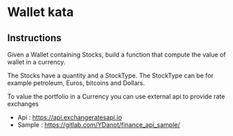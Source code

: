 # Wallet kata

## Instructions

Given a Wallet containing Stocks, build a function that compute the value of wallet in a currency.

The Stocks have a quantity and a StockType. The StockType can be for example petroleum, Euros, bitcoins and Dollars.

To value the portfolio in a Currency you can use external api to provide rate exchanges

* Api : 	https://api.exchangeratesapi.io
* Sample :	https://gitlab.com/YDanot/finance_api_sample/
